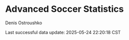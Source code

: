 # Advanced Soccer Statistics
Denis Ostroushko

<!-- gfm -->

Last successful data update: 2025-05-24 22:20:18 CST
